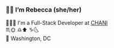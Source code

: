 ### 👋🏽  I’m Rebecca (she/her)

👩🏽‍💻 I'm a Full-Stack Developer at [CHANI](https://github.com/chani-nicholas-inc/) <br/>
♏️🌞 ♎️⬆️ ♑️🌜 <br/>
📍 Washington, DC
